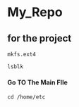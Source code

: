 # My_Repo
## for the project
````
mkfs.ext4
````
````
lsblk
````

#### Go TO The Main FIle
````
cd /home/etc
````
